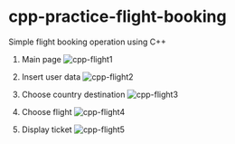 # cpp-practice-flight-booking
Simple flight booking operation using C++

1. Main page
![cpp-flight1](https://user-images.githubusercontent.com/77683174/179196562-2881eed0-0b43-4a27-8b6b-37937134c8ff.png)

2. Insert user data
![cpp-flight2](https://user-images.githubusercontent.com/77683174/179196617-dccc2ef5-1972-4ddf-a842-58f3f331902e.png)

3. Choose country destination
![cpp-flight3](https://user-images.githubusercontent.com/77683174/179196675-1c6c5d25-589e-40f5-82cb-97131c676c64.png)

4. Choose flight
![cpp-flight4](https://user-images.githubusercontent.com/77683174/179196720-3b8b1415-8129-433b-8509-d65508346534.png)

5. Display ticket
![cpp-flight5](https://user-images.githubusercontent.com/77683174/179196769-a7336d6c-87af-4b3e-a93a-926cc93395ad.png)

